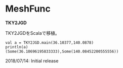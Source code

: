 # MeshFunc
**TKY2JGD**

TKY2JGDをScalaで移植。

    val a = TKY2JGD.main(36.10377,140.0878)
    println(a)
    (Some(36.10696195833333),Some(140.08452200555556))

2018/07/14: Initial release